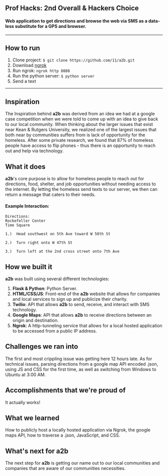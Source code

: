 ## Prof Hacks: 2nd Overall & Hackers Choice
#### Web application to get directions and browse the web via SMS as a data-less substitute for a GPS and browser.

---
## How to run
1. Clone project: `$ git clone https://github.com/11/a2b.git`
2. Download [ngrok](https://ngrok.com/download) 
3. Run ngrok: `ngrok http 8080`
4. Run the python server: `$ python server`
5. Send a text 
---

## Inspiration
The Inspiration behind <b>a2b</b> was derived from an idea we had at a google case competition when we were told to come up with an idea to give back to our local community. When thinking about the larger issues that exist near Kean & Rutgers University, we realized one of the largest issues that both near by communities suffers from is lack of opportunity for the homeless. After some private research, we found that 87% of homeless people have access to flip phones - thus there is an opportunity to reach out and help via technology. 

## What it does
<b>a2b</b>'s core purpose is to allow for homeless people to reach out for directions, food, shelter, and job opportunities without needing access to the internet. By letting the homeless send texts to our server, we then can return a message that caters to their needs. 

#### Example Interaction:
```
Directions:
Rockefeller Center
Time Square
```

```
1.)  Head southwest on 5th Ave toward W 50th St

2.)  Turn right onto W 47th St

3.)  Turn left at the 2nd cross street onto 7th Ave
```

## How we built it
<b>a2b</b> was built using several different technologies: 

1. **Flask & Python**: Python Server. 
2. **HTML/CSS/JS**: Front-end of the <b>a2b</b> website that allows for companies and local services to sign up and publicize their charity.
3. **Twilio**: API that allows <b>a2b</b> to send, receive, and interact with SMS technology.
4. **Google Maps**: API that allows <b>a2b</b> to receive directions between an origin and destination.  
5. **Ngrok**: A http-tunneling service that allows for a local hosted application to be accessed from a public IP address.  

## Challenges we ran into
The first and most crippling issue was getting here 12 hours late. As for technical issues, parsing directions from a google map API encoded .json, using JS and CSS for the first time, as well as switching from Windows to Ubuntu at 3:00 AM.  

## Accomplishments that we're proud of
It actually works!

## What we learned
How to publicly host a locally hosted application via Ngrok, the google maps API, how to traverse a .json, JavaScript, and CSS.

## What's next for a2b
The next step for <b>a2b</b> is getting our name out to our local communities and companies that are aware of our communities necessities.  

